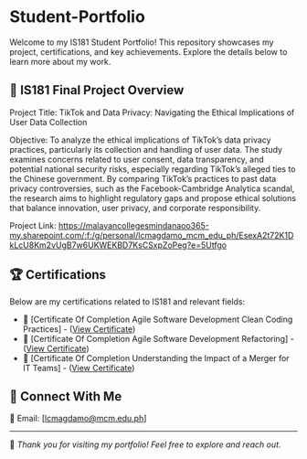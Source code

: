 # Student-Portfolio
Welcome to my IS181 Student Portfolio! This repository showcases my project, certifications, and key achievements. Explore the details below to learn more about my work.

## 📂 IS181 Final Project Overview
Project Title: TikTok and Data Privacy: Navigating the Ethical Implications of User Data Collection

Objective: To analyze the ethical implications of TikTok’s data privacy practices, particularly its collection and handling of user data. The study examines concerns related to user consent, data transparency, and potential national security risks, especially regarding TikTok’s alleged ties to the Chinese government. By comparing TikTok’s practices to past data privacy controversies, such as the Facebook-Cambridge Analytica scandal, the research aims to highlight regulatory gaps and propose ethical solutions that balance innovation, user privacy, and corporate responsibility. 

Project Link: https://malayancollegesmindanaoo365-my.sharepoint.com/:f:/g/personal/lcmagdamo_mcm_edu_ph/EsexA2t72K1DkLcU8Km2vUgB7w6UKWEKBD7KsCSxpZoPeg?e=5Utfgo
## 🏆 Certifications
Below are my certifications related to IS181 and relevant fields:
- 📜 [Certificate Of Completion Agile Software Development Clean Coding Practices] - ([View Certificate](link-to-certificate))
- 📜 [Certificate Of Completion Agile Software Development Refactoring] - ([View Certificate](link-to-certificate))
- 📜 [Certificate Of Completion Understanding the Impact of a Merger for IT Teams] - ([View Certificate](link-to-certificate))

## 📢 Connect With Me
📧 Email: [lcmagdamo@mcm.edu.ph]  

---
🔹 *Thank you for visiting my portfolio! Feel free to explore and reach out.*
